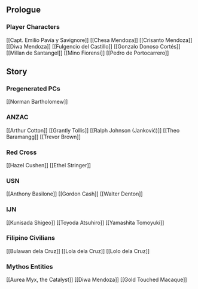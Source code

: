 ## Prologue
### Player Characters
[[Capt. Emilio Pavía y Savignore]]
[[Chesa Mendoza]]
[[Crisanto Mendoza]]
[[Diwa Mendoza]]
[[Fulgencio del Castillo]]
[[Gonzalo Donoso Cortés]]
[[Millan de Santangel]]
[[Mino Fiorensi]]
[[Pedro de Portocarrero]]
## Story
### Pregenerated PCs
[[Norman Bartholomew]]
### ANZAC
[[Arthur Cotton]]
[[Grantly Tollis]]
[[Ralph Johnson (Janković)]]
[[Theo Baramangg]]
[[Trevor Brown]]
### Red Cross
[[Hazel Cushen]]
[[Ethel Stringer]]
### USN
[[Anthony Basilone]]
[[Gordon Cash]]
[[Walter Denton]]
### IJN
[[Kunisada Shigeo]]
[[Toyoda Atsuhiro]]
[[Yamashita Tomoyuki]]
### Filipino Civilians
[[Bulawan dela Cruz]]
[[Lola dela Cruz]]
[[Lolo dela Cruz]]

### Mythos Entities
[[Aurea Myx, the Catalyst]]
[[Diwa Mendoza]]
[[Gold Touched Macaque]]
